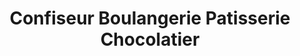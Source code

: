 ---
title: "Confiseur Boulangerie Patisserie Chocolatier"
url: /saint-jean-des-champs/confiseur-boulangerie-patisserie-chocolatier/
shop: boulangerie
---